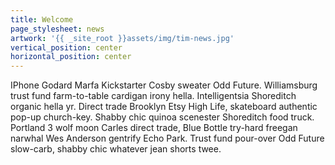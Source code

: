 ```yaml
---
title: Welcome
page_stylesheet: news
artwork: '{{ _site_root }}assets/img/tim-news.jpg'
vertical_position: center
horizontal_position: center
---
```

IPhone Godard Marfa Kickstarter Cosby sweater Odd Future. Williamsburg trust fund farm-to-table cardigan irony hella. Intelligentsia Shoreditch organic hella yr. Direct trade Brooklyn Etsy High Life, skateboard authentic pop-up church-key. Shabby chic quinoa scenester Shoreditch food truck. Portland 3 wolf moon Carles direct trade, Blue Bottle try-hard freegan narwhal Wes Anderson gentrify Echo Park. Trust fund pour-over Odd Future slow-carb, shabby chic whatever jean shorts twee.